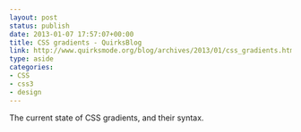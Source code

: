 ```yaml
---
layout: post
status: publish
date: 2013-01-07 17:57:07+00:00
title: CSS gradients - QuirksBlog
link: http://www.quirksmode.org/blog/archives/2013/01/css_gradients.html
type: aside
categories:
- CSS
- css3
- design
---
```


The current state of CSS gradients, and their syntax.
